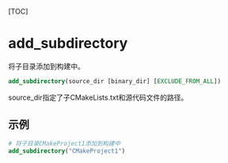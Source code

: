 [TOC]

# add_subdirectory

将子目录添加到构建中。

```cmake
add_subdirectory(source_dir [binary_dir] [EXCLUDE_FROM_ALL])
```

source_dir指定了子CMakeLists.txt和源代码文件的路径。

## 示例

```cmake
# 将子目录CMakeProject1添加到构建中
add_subdirectory("CMakeProject1")
```


